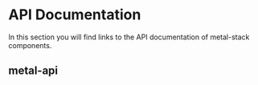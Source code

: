 # API Documentation

In this section you will find links to the API documentation of metal-stack components.

## metal-api
